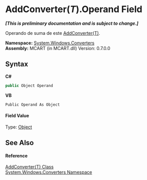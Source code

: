 # AddConverter(*T*).Operand Field
 _**\[This is preliminary documentation and is subject to change.\]**_

Operando de suma de este <a href="57179405-8e99-60c3-8d69-05ebfdb44c9e">AddConverter(T)</a>.

**Namespace:**&nbsp;<a href="209509be-498c-78bd-c9c1-8c3bc31f7d1f">System.Windows.Converters</a><br />**Assembly:**&nbsp;MCART (in MCART.dll) Version: 0.7.0.0

## Syntax

**C#**<br />
``` C#
public Object Operand
```

**VB**<br />
``` VB
Public Operand As Object
```


#### Field Value
Type: <a href="http://msdn2.microsoft.com/es-es/library/e5kfa45b" target="_blank">Object</a>

## See Also


#### Reference
<a href="57179405-8e99-60c3-8d69-05ebfdb44c9e">AddConverter(T) Class</a><br /><a href="209509be-498c-78bd-c9c1-8c3bc31f7d1f">System.Windows.Converters Namespace</a><br />